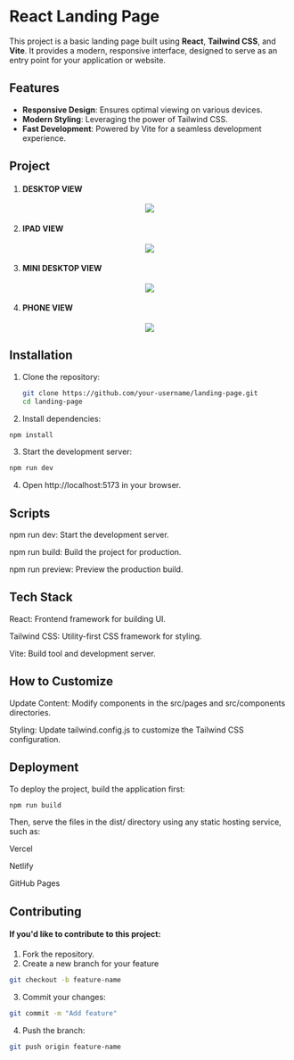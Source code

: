 # React Landing Page

This project is a basic landing page built using **React**, **Tailwind CSS**, and **Vite**. It provides a modern, responsive interface, designed to serve as an entry point for your application or website.

## Features

- **Responsive Design**: Ensures optimal viewing on various devices.
- **Modern Styling**: Leveraging the power of Tailwind CSS.
- **Fast Development**: Powered by Vite for a seamless development experience.

## Project
1. #### DESKTOP VIEW
<p align="center">
  <img src="public/Work Screenshots/DesktopView-Project-1.png">
</p>

2. #### IPAD VIEW
<p align="center">
  <img src="public/Work Screenshots/IpadView-Project-1.png">
</p>

3. #### MINI DESKTOP VIEW
<p align="center">
  <img src="public/Work Screenshots/Mini-DesktopView-Project-1.png">
</p>

4. #### PHONE VIEW
<p align="center">
  <img src="public/Work Screenshots/PhoneView-Project-1.png">
</p>


## Installation

1. Clone the repository:
   ```bash
   git clone https://github.com/your-username/landing-page.git
   cd landing-page
   ```

2. Install dependencies:
  ```bash
  npm install
```

3. Start the development server:
```bash
npm run dev
```
4. Open http://localhost:5173 in your browser.

## Scripts
npm run dev: Start the development server.

npm run build: Build the project for production.

npm run preview: Preview the production build.
## Tech Stack
React: Frontend framework for building UI.

Tailwind CSS: Utility-first CSS framework for styling.

Vite: Build tool and development server.

## How to Customize
Update Content: Modify components in the src/pages and src/components directories.

Styling: Update tailwind.config.js to customize the Tailwind CSS configuration.

## Deployment
To deploy the project, build the application first:
```bash
npm run build
```
Then, serve the files in the dist/ directory using any static hosting service, such as:

Vercel

Netlify

GitHub Pages

## Contributing
#### If you'd like to contribute to this project:

1. Fork the repository.
2. Create a new branch for your feature
```bash
git checkout -b feature-name
```
3. Commit your changes:
```bash
git commit -m "Add feature"
```
4. Push the branch:
```bash
git push origin feature-name
```





